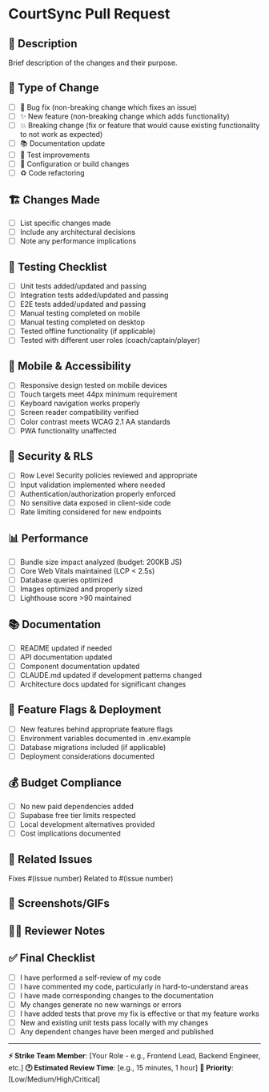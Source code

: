 # CourtSync Pull Request

## 🎾 Description
Brief description of the changes and their purpose.

## 🔄 Type of Change
- [ ] 🐛 Bug fix (non-breaking change which fixes an issue)
- [ ] ✨ New feature (non-breaking change which adds functionality)
- [ ] 💥 Breaking change (fix or feature that would cause existing functionality to not work as expected)
- [ ] 📚 Documentation update
- [ ] 🧪 Test improvements
- [ ] 🔧 Configuration or build changes
- [ ] ♻️ Code refactoring

## 🏗️ Changes Made
- [ ] List specific changes made
- [ ] Include any architectural decisions
- [ ] Note any performance implications

## 🧪 Testing Checklist
- [ ] Unit tests added/updated and passing
- [ ] Integration tests added/updated and passing  
- [ ] E2E tests added/updated and passing
- [ ] Manual testing completed on mobile
- [ ] Manual testing completed on desktop
- [ ] Tested offline functionality (if applicable)
- [ ] Tested with different user roles (coach/captain/player)

## 📱 Mobile & Accessibility
- [ ] Responsive design tested on mobile devices
- [ ] Touch targets meet 44px minimum requirement
- [ ] Keyboard navigation works properly
- [ ] Screen reader compatibility verified
- [ ] Color contrast meets WCAG 2.1 AA standards
- [ ] PWA functionality unaffected

## 🔐 Security & RLS
- [ ] Row Level Security policies reviewed and appropriate
- [ ] Input validation implemented where needed
- [ ] Authentication/authorization properly enforced
- [ ] No sensitive data exposed in client-side code
- [ ] Rate limiting considered for new endpoints

## 📊 Performance
- [ ] Bundle size impact analyzed (budget: 200KB JS)
- [ ] Core Web Vitals maintained (LCP < 2.5s)
- [ ] Database queries optimized
- [ ] Images optimized and properly sized
- [ ] Lighthouse score >90 maintained

## 📚 Documentation
- [ ] README updated if needed
- [ ] API documentation updated
- [ ] Component documentation updated
- [ ] CLAUDE.md updated if development patterns changed
- [ ] Architecture docs updated for significant changes

## 🚀 Feature Flags & Deployment
- [ ] New features behind appropriate feature flags
- [ ] Environment variables documented in .env.example
- [ ] Database migrations included (if applicable)
- [ ] Deployment considerations documented

## 💰 Budget Compliance
- [ ] No new paid dependencies added
- [ ] Supabase free tier limits respected
- [ ] Local development alternatives provided
- [ ] Cost implications documented

## 🔗 Related Issues
Fixes #(issue number)
Related to #(issue number)

## 📸 Screenshots/GIFs
<!-- Add screenshots or GIFs showing the changes, especially for UI changes -->

## 🧑‍💻 Reviewer Notes
<!-- Add any specific notes for reviewers, areas of concern, or requests for feedback -->

## ✅ Final Checklist
- [ ] I have performed a self-review of my code
- [ ] I have commented my code, particularly in hard-to-understand areas
- [ ] I have made corresponding changes to the documentation
- [ ] My changes generate no new warnings or errors
- [ ] I have added tests that prove my fix is effective or that my feature works
- [ ] New and existing unit tests pass locally with my changes
- [ ] Any dependent changes have been merged and published

---

**⚡ Strike Team Member**: [Your Role - e.g., Frontend Lead, Backend Engineer, etc.]
**🕐 Estimated Review Time**: [e.g., 15 minutes, 1 hour]
**🚨 Priority**: [Low/Medium/High/Critical]
